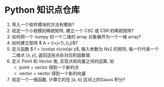 # Python 知识点仓库

1. 导入一个软件模块的方法有哪些?
1. 给定一个小规模的稀疏矩阵, 建立一个 CSC 或 CSR 的稀疏矩阵?
1. 如何把一个 numpy 的一个二维的 array  对象展开为一个一维 array?
1. 如何建立矩阵 $ A = (i+j+1)_{i,j}$?
1. 定义函数 $ f = \cos\pi x\cos\pi y$, 输入参数为 $Nx2$ 的矩阵,
   每一行代表一个二维点 $[x, y]$, 返回这些点处对应的函数值.
1. 定义 Point 和 Vector 类, 实现点和向量之间的运算, 如
   * point + vector 得到一个新的点
   * vector + vector 得到一个新的向量
1. 给定一个一维函数, 计算它的在 [a, b] 区间上的Gauss 积分?


